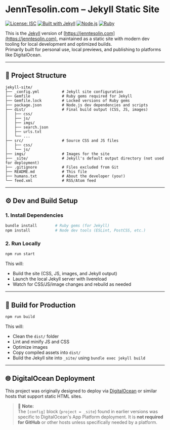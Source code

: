 # JennTesolin.com – Jekyll Static Site

[![License: ISC](https://img.shields.io/badge/License-ISC-blue.svg)](https://opensource.org/licenses/ISC)
[![Built with Jekyll](https://img.shields.io/badge/built%20with-Jekyll-blue)](https://jekyllrb.com/)
[![Node.js](https://img.shields.io/badge/Node-20.x-brightgreen?logo=node.js)](https://nodejs.org/)
[![Ruby](https://img.shields.io/badge/Ruby-3.4.1-red?logo=ruby)](https://www.ruby-lang.org/en/)

This is the [Jekyll](https://jekyllrb.com/) version of [https://jenntesolin.com](https://jenntesolin.com), maintained as a static site with modern dev tooling for local development and optimized builds.  
Primarily built for personal use, local previews, and publishing to platforms like DigitalOcean.

---

## 📁 Project Structure

```
jekyll-site/
├── _config.yml          # Jekyll site configuration
├── Gemfile              # Ruby gems required for Jekyll
├── Gemfile.lock         # Locked versions of Ruby gems
├── package.json         # Node.js dev dependencies and scripts
├── dist/                # Final build output (CSS, JS, images)
│   ├── css/
│   ├── js/
│   ├── imgs/
│   ├── search.json
│   ├── urls.txt
│   └── ...
├── src/                 # Source CSS and JS files
│   ├── css/
│   └── js/
├── imgs/                # Images for the site
├── _site/               # Jekyll's default output directory (not used for deployment)
├── .gitignore           # Files excluded from Git
├── README.md            # This file
├── humans.txt           # About the developer (you!)
└── feed.xml             # RSS/Atom feed
```

---

## ⚙️ Dev and Build Setup

### 1. Install Dependencies

```bash
bundle install        # Ruby gems (for Jekyll)
npm install           # Node dev tools (ESLint, PostCSS, etc.)
```

### 2. Run Locally

```bash
npm run start
```

This will:
- Build the site (CSS, JS, images, and Jekyll output)
- Launch the local Jekyll server with livereload
- Watch for CSS/JS/image changes and rebuild as needed

---

## 🔧 Build for Production

```bash
npm run build
```

This will:
- Clean the `dist/` folder
- Lint and minify JS and CSS
- Optimize images
- Copy compiled assets into `dist/`
- Build the Jekyll site into `_site/` using `bundle exec jekyll build`

---

## 🌐 DigitalOcean Deployment

This project was originally designed to deploy via [DigitalOcean](https://www.digitalocean.com/) or similar hosts that support static HTML sites.

> 🔸 **Note:**  
> The `[config]` block (`project = _site`) found in earlier versions was specific to DigitalOcean's App Platform deployment. It is **not required for GitHub** or other hosts unless specifically needed by a platform.
